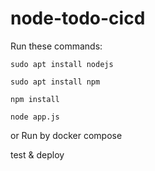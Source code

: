 # node-todo-cicd

Run these commands:


`sudo apt install nodejs`


`sudo apt install npm`


`npm install`

`node app.js`

or Run by docker compose

test & deploy

